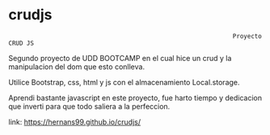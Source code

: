 # crudjs

                                                                  Proyecto CRUD JS


Segundo proyecto de UDD BOOTCAMP en el cual hice un crud y la manipulacion del dom que esto conlleva.

Utilice Bootstrap, css, html y js con el almacenamiento Local.storage.

Aprendi bastante javascript en este proyecto, fue harto tiempo y dedicacion que inverti para que todo saliera a la perfeccion.

link: https://hernans99.github.io/crudjs/
